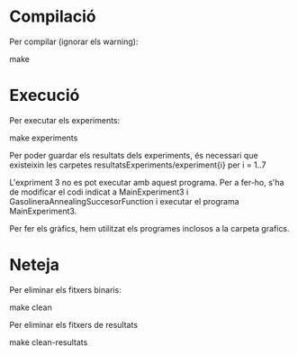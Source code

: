 # Compilació

Per compilar (ignorar els warning):

make

# Execució

Per executar els experiments:

make experiments

Per poder guardar els resultats dels experiments, és necessari que existeixin
les carpetes resultatsExperiments/experiment{i} per i = 1..7

L'expriment 3 no es pot executar amb aquest programa. Per a fer-ho, s'ha de 
modificar el codi indicat a MainExperiment3 i GasolineraAnnealingSuccesorFunction
i executar el programa MainExperiment3.

Per fer els gràfics, hem utilitzat els programes inclosos a la carpeta grafics.

# Neteja

Per eliminar els fitxers binaris:

make clean

Per eliminar els fitxers de resultats

make clean-resultats